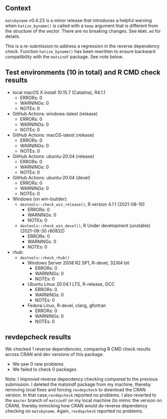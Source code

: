 ## Context

`matsbyname` v0.4.23 is a minor release that
introduces a helpful warning when `hatize_byname()` is called 
with a `keep` argument that is different 
from the structure of the vector.
There are no breaking changes.
See `NEWS.md` for details.

This is a re-submission to address a regression in the reverse dependency check.
Function `hatize_byname()` has been rewritten to ensure backward compatibility 
with the `matsindf` package.
See note below.


## Test environments (10 in total) and R CMD check results

* local macOS X install 10.15.7 (Catalina), R4.1.1
    * ERRORs: 0
    * WARNINGs: 0
    * NOTEs: 0
* GitHub Actions: windows-latest (release)
    * ERRORs: 0
    * WARNINGs: 0
    * NOTEs: 0
* GitHub Actions: macOS-latest (release)
    * ERRORs: 0
    * WARNINGs: 0
    * NOTEs: 0
* GitHub Actions: ubuntu-20.04 (release)
    * ERRORs: 0
    * WARNINGs: 0
    * NOTEs: 0
* GitHub Actions: ubuntu-20.04 (devel)
    * ERRORs: 0
    * WARNINGs: 0
    * NOTEs: 0
* Windows (on win-builder):
    * `devtools::check_win_release()`, R version 4.1.1 (2021-08-10)
        * ERRORs: 0
        * WARNINGs: 0
        * NOTEs: 0
    * `devtools::check_win_devel()`, R Under development (unstable) (2021-08-30 r80832)
        * ERRORs: 0
        * WARNINGs: 0
        * NOTEs: 0
* rhub:
    * `devtools::check_rhub()`
        * Windows Server 2008 R2 SP1, R-devel, 32/64 bit
            * ERRORs: 0
            * WARNINGs: 0
            * NOTEs: 0
        * Ubuntu Linux 20.04.1 LTS, R-release, GCC
            * ERRORs: 0
            * WARNINGs: 0
            * NOTEs: 0
        * Fedora Linux, R-devel, clang, gfortran
            * ERRORs: 0
            * WARNINGs: 0
            * NOTEs: 0


## revdepcheck results

We checked 1 reverse dependencies, comparing R CMD check results across CRAN and dev versions of this package.

 * We saw 0 new problems
 * We failed to check 0 packages
 
Note: I improved reverse dependency checking compared to the previous submission. 
I deleted the matsindf package from my machine, thereby
removing local fixes and forcing `revdepcheck` to download the CRAN version.
In that case,`revdepcheck` reported no problems.
I also reverted to the `master` branch of `matsindf` on my local machine
(to mimic the version on CRAN),
thereby mimicking how CRAN would do reverse dependency checking on `matsbyname`.
Again, `revdepcheck` reported no problems.
